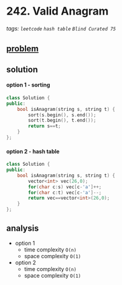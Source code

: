 # 242. Valid Anagram


###### tags: `leetcode` `hash table` `Blind Curated 75`

## [problem](https://leetcode.com/problems/valid-anagram/)


## solution 

#### option 1 - sorting
```c++
class Solution {
public:
    bool isAnagram(string s, string t) {
        sort(s.begin(), s.end());
        sort(t.begin(), t.end());
        return s==t;
    }
};
```
#### option 2 - hash table
```c++
class Solution {
public:
    bool isAnagram(string s, string t) {
        vector<int> vec(26,0);
        for(char c:s) vec[c-'a']++;
        for(char c:t) vec[c-'a']--;
        return vec==vector<int>(26,0);
    }
};
```

## analysis
- option 1
    - time complexity `O(n)`
    - space complexity `O(1)`
- option 2
    - time complexity `O(n)`
    - space complexity `O(1)`